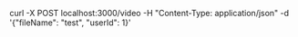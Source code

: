 curl -X POST localhost:3000/video -H "Content-Type: application/json" -d '{"fileName": "test", "userId": 1}'